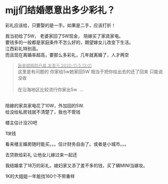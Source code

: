 # mjj们结婚愿意出多少彩礼？


彩礼应该给，只要娶的是一手。如果是二手，应该打折！

我当初给了5W， 老婆家回了5W现金， 陪嫁买了家具家电。<br />
要钱多的一般都是家庭条件不怎么好的，期望嫁女儿改变下生活。<br />
江西彩礼特别高。<br />
而且现在离婚率超高，要那么多彩礼，几年就离婚了，人才两空

<div class="quote"><blockquote><font size="2"><a href="https://www.hostloc.com/forum.php?mod=redirect&amp;goto=findpost&amp;pid=9406165&amp;ptid=762751" target="_blank"><font color="#999999">最美嫦娥颜丹晨 发表于 2020-11-5 13:01</font></a></font><br />
这里是有问题的 你家给5w她家回5W 相当于把你给出去的还了回来 只能说没收<br />
<br />
在沿海地区比较流行你家出5w&nbsp;&nbsp;...</blockquote></div><br />
陪嫁的家具家电花了10W，外加回的5W.<br />
给没给私房钱就不清楚了，我也不管钱

楼主估计没20吧

1块钱

看来楼主婚房随时能买。。。估计财务自由了。或者是小城市。。。

去贷款给彩礼 让他女儿嫁过来一起还

我结婚拿了18万的彩礼，媳妇家又添了差不多的钱，买了辆MINI当嫁妆。

<img src="static/image/smiley/yct/004.gif" smilieid="34" border="0" alt="" /> <br />
1K的大姐姐一年能找160个不带重样<br />

